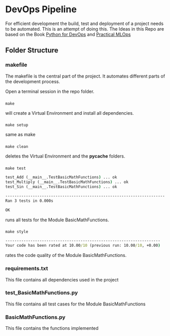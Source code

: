 # DevOps Pipeline
For efficient development the build, test and deployment of a project needs to be automated. This is an attempt of doing this. The Ideas in this Repo are based on the Book [Python for DevOps](https://www.oreilly.com/library/view/python-for-devops/9781492057680/) 
and [Practical MLOps](https://www.oreilly.com/library/view/practical-mlops/9781098103002/)

## Folder Structure

### makefile
The makefile is the central part of the project. It automates different parts of the development process.

Open a terminal session in the repo folder.
###
```
make
```
will create a Virtual Environment and install all dependencies.
###
```
make setup 
```
same as make
###
```
make clean 
```
deletes the Virtual Environment and the __pycache__ folders.
###
```
make test 
```
```cmd
test_Add (__main__.TestBasicMathFunctions) ... ok
test_Multiply (__main__.TestBasicMathFunctions) ... ok
test_Sin (__main__.TestBasicMathFunctions) ... ok

----------------------------------------------------------------------
Ran 3 tests in 0.000s

OK
```
runs all tests for the Module BasicMathFunctions.
###
```
make style
```
```cmd
--------------------------------------------------------------------
Your code has been rated at 10.00/10 (previous run: 10.00/10, +0.00)
```

rates the code quality of the Module BasicMathFunctions.

### requirements.txt
This file contains all dependencies used in the project

### test_BasicMathFunctions.py
This file contains all test cases for the Module BasicMathFunctions

### BasicMathFunctions.py
This file contains the functions implemented